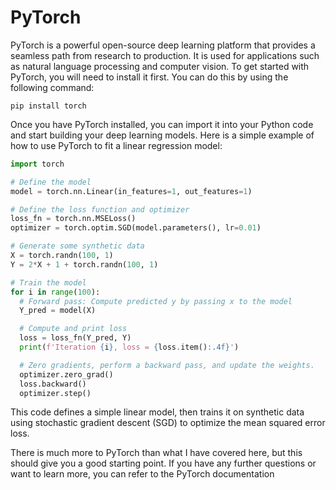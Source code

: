 # PyTorch

PyTorch is a powerful open-source deep learning platform that provides a seamless path from research to production. It is used for applications such as natural language processing and computer vision. To get started with PyTorch, you will need to install it first. You can do this by using the following command:
```code
pip install torch
```
Once you have PyTorch installed, you can import it into your Python code and start building your deep learning models. Here is a simple example of how to use PyTorch to fit a linear regression model:

```python
import torch

# Define the model
model = torch.nn.Linear(in_features=1, out_features=1)

# Define the loss function and optimizer
loss_fn = torch.nn.MSELoss()
optimizer = torch.optim.SGD(model.parameters(), lr=0.01)

# Generate some synthetic data
X = torch.randn(100, 1)
Y = 2*X + 1 + torch.randn(100, 1)

# Train the model
for i in range(100):
  # Forward pass: Compute predicted y by passing x to the model
  Y_pred = model(X)

  # Compute and print loss
  loss = loss_fn(Y_pred, Y)
  print(f'Iteration {i}, loss = {loss.item():.4f}')

  # Zero gradients, perform a backward pass, and update the weights.
  optimizer.zero_grad()
  loss.backward()
  optimizer.step()
```

This code defines a simple linear model, then trains it on synthetic data using stochastic gradient descent (SGD) to optimize the mean squared error loss.

There is much more to PyTorch than what I have covered here, but this should give you a good starting point. If you have any further questions or want to learn more, you can refer to the PyTorch documentation
